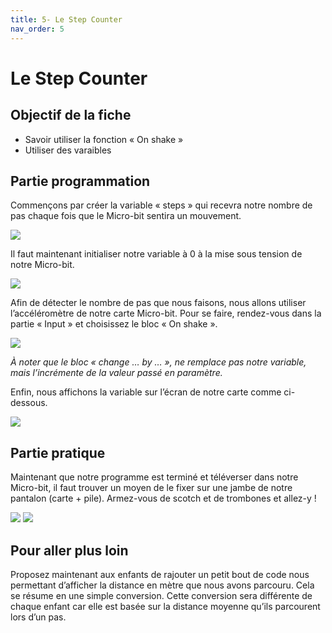 ```yaml
---
title: 5- Le Step Counter
nav_order: 5
---
```


# Le Step Counter

## Objectif de la fiche

* Savoir utiliser la fonction « On shake »
* Utiliser des varaibles

## Partie programmation

Commençons par créer la variable « steps » qui recevra notre nombre de pas chaque fois que le Micro-bit sentira un mouvement.

<img src="https://github.com/serresebastien/MicroBit/blob/master/img/stepcounter/01.png?raw=true">

Il faut maintenant initialiser notre variable à 0 à la mise sous tension de notre Micro-bit.

<img src="https://github.com/serresebastien/MicroBit/blob/master/img/stepcounter/02.png?raw=true">

Afin de détecter le nombre de pas que nous faisons, nous allons utiliser l’accéléromètre de notre carte Micro-bit. Pour se faire, rendez-vous dans la partie « Input » et choisissez le bloc « On shake ».

<img src="https://github.com/serresebastien/MicroBit/blob/master/img/stepcounter/03.png?raw=true">

*À noter que le bloc « change … by … », ne remplace pas notre variable, mais l’incrémente de la valeur passé en paramètre.*

Enfin, nous affichons la variable sur l’écran de notre carte comme ci-dessous.

<img src="https://github.com/serresebastien/MicroBit/blob/master/img/stepcounter/04.png?raw=true">

## Partie pratique

Maintenant que notre programme est terminé et téléverser dans notre Micro-bit, il faut trouver un moyen de le fixer sur une jambe de notre pantalon (carte + pile). Armez-vous de scotch et de trombones et allez-y !

<img src="https://github.com/serresebastien/MicroBit/blob/master/img/stepcounter/05.png?raw=true">
<img src="https://github.com/serresebastien/MicroBit/blob/master/img/stepcounter/06.png?raw=true">

## Pour aller plus loin

Proposez maintenant aux enfants de rajouter un petit bout de code nous permettant d’afficher la distance en mètre que nous avons parcouru. Cela se résume en une simple conversion. Cette conversion sera différente de chaque enfant car elle est basée sur la distance moyenne qu’ils parcourent lors d’un pas.